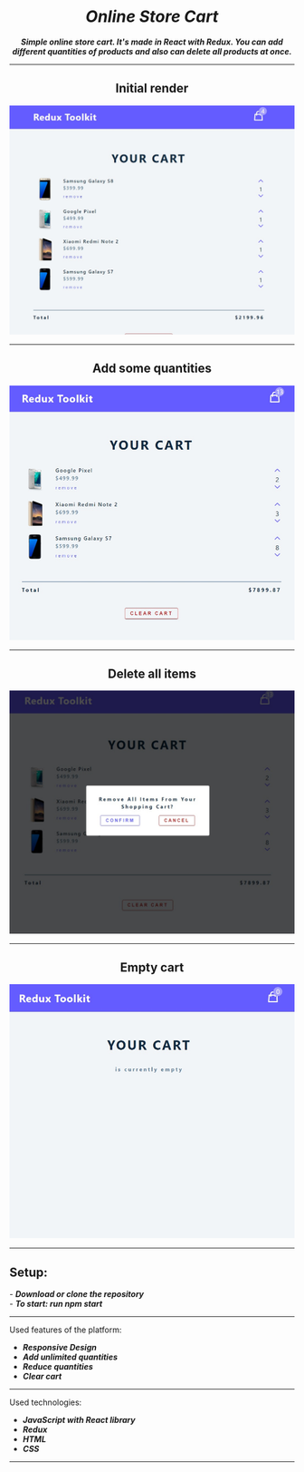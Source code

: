 <h1 align="center"><i>Online Store Cart</i></h1>

**_<p align="center">Simple online store cart. It's made in React with Redux. You can add different quantities of products and also can delete all products at once.</p>_**

<hr/>

<p align="center">
    <div>
    <h2 align="center">Initial render</h2>
    <img src="./pictures/home.jpg"/>
    <hr/>
    <h2 align="center">Add some quantities</h2>
    <img src="./pictures/random.jpg"/>
    <hr/>
    <h2 align="center">Delete all items</h2>
    <img src="./pictures/remove.jpg"/>
    <hr/>
    <h2 align="center">Empty cart</h2>
    <img src="./pictures/empty.jpg"/>
    </div>
<p>

<hr/>
<h2>Setup:</h2>
- <i><b>Download or clone the repository</b></i><br>
- <i><b>To start: run npm start</b></i>

<hr/>

Used features of the platform:

- <i><b>Responsive Design</b></i>
- <i><b>Add unlimited quantities</b></i>
- <i><b>Reduce quantities</b></i>
- <i><b>Clear cart</b></i>


<hr/>

Used technologies:

- <i><b>JavaScript with React library</b></i>
- <i><b>Redux</b></i>
- <i><b>HTML</b></i>
- <i><b>CSS</b></i>

<hr/>


